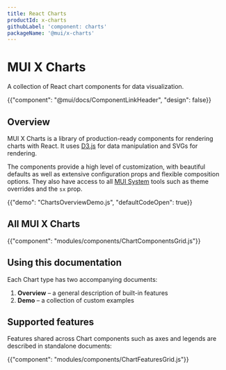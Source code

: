 ```yaml
---
title: React Charts
productId: x-charts
githubLabel: 'component: charts'
packageName: '@mui/x-charts'
---
```


# MUI X Charts

<p class="description">A collection of React chart components for data visualization.</p>

{{"component": "@mui/docs/ComponentLinkHeader", "design": false}}

## Overview

MUI X Charts is a library of production-ready components for rendering charts with React.
It uses [D3.js](https://d3js.org/) for data manipulation and SVGs for rendering.

The components provide a high level of customization, with beautiful defaults as well as extensive configuration props and flexible composition options.
They also have access to all [MUI System](https://mui.com/system/getting-started/) tools such as theme overrides and the `sx` prop.

{{"demo": "ChartsOverviewDemo.js", "defaultCodeOpen": true}}

## All MUI X Charts

{{"component": "modules/components/ChartComponentsGrid.js"}}

## Using this documentation

Each Chart type has two accompanying documents:

1. **Overview** – a general description of built-in features
2. **Demo** – a collection of custom examples

## Supported features

Features shared across Chart components such as axes and legends are described in standalone documents:

{{"component": "modules/components/ChartFeaturesGrid.js"}}
